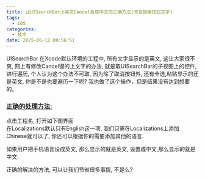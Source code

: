 ```yaml
---
title: 让UISearchBar上英文Cancel变成中文的正确方法(改变搜索按钮文字)
tags:
  - iOS
categories:
  - 技术
date: 2025-06-12 09:56:51
---
```


UISearchBar 在Xcode默认环境的工程中, 所有文字显示的是英文, 这让大家很不爽, 网上有修改Cancel键的上文字的办法, 就是取UISearchBar的子视图上的控件, 进行遍历, 个人认为这个办法不可取, 因为除了取消按钮外, 还有全选,粘贴显示的还是英文, 你是不是也要遍历一下呢? 我也做了这个操作，但是结果没有达到想要的。

### [正确的处理方法:](#1)

点击工程名, 打开如下图界面  
在Localizations默认只有English这一项, 我们只需在Localizations上添加Chinese就可以了, 你还可以根据你的需要添加其他的语言.

如果用户把手机语言设成英文, 那么显示的就是英文, 设置成中文,那么显示的就是中文.

正确的解决的方法, 可以让我们节省很多事情, 不是么?
